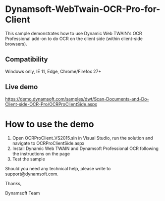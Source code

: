 ﻿# Dynamsoft-WebTwain-OCR-Pro-for-Client

This sample demonstrates how to use Dynamic Web TWAIN's OCR Professional add-on to do OCR on the client side (within client-side browsers).

## Compatibility

Windows only, IE 11, Edge, Chrome/Firefox 27+

## Live demo

https://demo.dynamsoft.com/samples/dwt/Scan-Documents-and-Do-Client-side-OCR-Pro/OCRProClientSide.aspx

# How to use the demo

1. Open OCRProClient_VS2015.sln in Visual Studio, run the solution and navigate to OCRProClientSide.aspx
2. Install Dynamic Web TWAIN and Dynamsoft Professional OCR following the instructions on the page
3. Test the sample

Should you need any technical help, please write to 
support@dynamsoft.com.

Thanks,

Dynamsoft Team